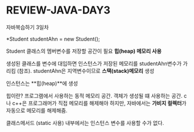 # REVIEW-JAVA-DAY3
자바복습하기 3일차 


*Student studentAhn = new Student(); 
 
 Student 클래스의 멤버변수를 저장할 공간이 필요 **힙(heap) 메모리 사용**
 
 생성된 클래스를 변수에 대입하면 인스턴스가 저장된 메모리를 studentAhn변수가 가리킴 (참조). studentAhn은 지역변수이므로 **스택(stack)메모리** 생성 
 
 인스턴스는 **힙(heap)**에 생성

힙이란? 프로그램에서 사용하는 동적 메모리 공간. 객체가 생성될 떄 사용하는 공간. c나 c++은 프로그래머가 직접 메모리를 해제해야 하지만, 자바에서는 **가비지 컬렉터**가 자동으로 메모리를 해제해줌.

클래스메서드 (static 사용) 내부에서는 인스턴스 변수를 사용할 수가 없다.
